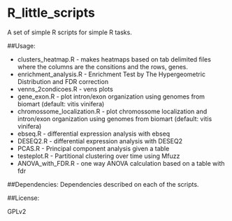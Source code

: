 # R_little_scripts

A set of simple R scripts for simple R tasks.

##Usage:

* clusters_heatmap.R - makes heatmaps based on tab delimited files where the columns are the consitions and the rows, genes.
* enrichment_analysis.R - Enrichment Test by The Hypergeometric Distribution and FDR correction
* venns_2condicoes.R - vens plots
* gene_exon.R - plot intron/exon organization using genomes from biomart (default: vitis vinifera)
* chromossome_localization.R - plot chromossome localization and intron/exon organization using genomes from biomart (default: vitis vinifera)
* ebseq.R - differential expression analysis with ebseq
* DESEQ2.R - differential expression analysis with DESEQ2
* PCAS.R - Principal component analysis given a table
* testeplot.R - Partitional clustering over time using Mfuzz
* ANOVA_with_FDR.R - one way ANOVA calculation based on a table with fdr

##Dependencies:
Dependencies described on each of the scripts.

##License:

GPLv2



